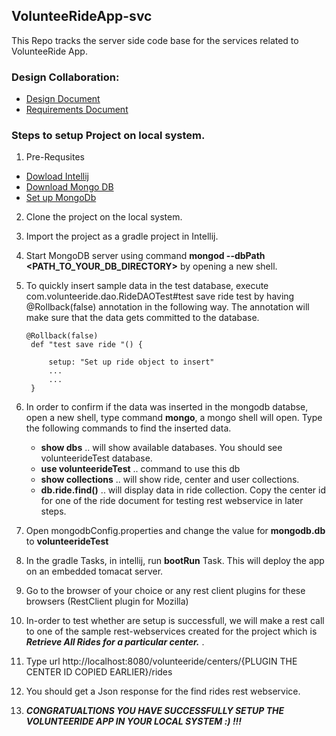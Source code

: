 ## VolunteeRideApp-svc
This Repo tracks the server side code base for the services related to VolunteeRide App.

### Design Collaboration:
* [Design Document](https://drive.google.com/folderview?id=0B_O4LeO9jYKLfm95MjlQeHpBbHZJVGFxM3ZyTEdyamZCMDk2aFplbE16S3IydzRyTm82cHc&usp=sharing)
* [Requirements Document](https://drive.google.com/drive/folders/0B_O4LeO9jYKLfm5VMzVjcTdkQXQyeDY4WjFyUHpKeHRCVi04Wk8wUVEtSG1IemEyTGIzUlk)

### Steps to setup Project on local system.
1. Pre-Requsites
  * [Dowload Intellij](https://www.jetbrains.com/idea/download/)
  * [Download Mongo DB](https://www.mongodb.org/downloads)
  * [Set up MongoDb](http://docs.mongodb.org/manual/installation/)
  
2. Clone the project on the local system. 
3. Import the project as a gradle project in Intellij.
3. Start MongoDB server using command **mongod --dbPath <PATH_TO_YOUR_DB_DIRECTORY>** by opening a new shell.
4. To quickly insert sample data in the test database, execute com.volunteeride.dao.RideDAOTest#test save ride test by having  
   @Rollback(false) annotation in the following way. The annotation will make sure that the data gets committed to the database.
   ```
   @Rollback(false)
    def "test save ride "() {

        setup: "Set up ride object to insert"
        ...
        ...
    }
    ```
5. In order to confirm if the data was inserted in the mongodb databse, open a new shell, type command **mongo**, a mongo shell    will open. Type the following commands to find the inserted data.
   * **show dbs** .. will show available databases. You should see volunteerideTest database.
   * **use volunteerideTest** .. command to use this db
   * **show collections** .. will show ride, center and user collections.
   * **db.ride.find()** .. will display data in ride collection. Copy the center id for one of the ride document for testing 
     rest webservice in later steps.

6. Open mongodbConfig.properties and change the value for **mongodb.db** to **volunteerideTest**
7. In the gradle Tasks, in intellij, run **bootRun** Task. This will deploy the app on an embedded tomacat server.
8. Go to the browser of your choice or any rest client plugins for these browsers (RestClient plugin for Mozilla)
9. In-order to test whether are setup is successfull, we will make a rest call to one of the sample rest-webservices created for    the project which is ***Retrieve All Rides for a particular center.*** .
10. Type url http://localhost:8080/volunteeride/centers/{PLUGIN THE CENTER ID COPIED EARLIER}/rides
10. You should get a Json response for the find rides rest webservice.
11. ***CONGRATUALTIONS YOU HAVE SUCCESSFULLY SETUP THE VOLUNTEERIDE APP IN YOUR LOCAL SYSTEM :) !!!***
   
   
  
